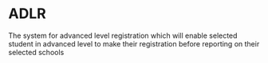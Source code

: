 # ADLR
The system for advanced level registration which will enable selected student in advanced level to make their registration before reporting on their selected schools
